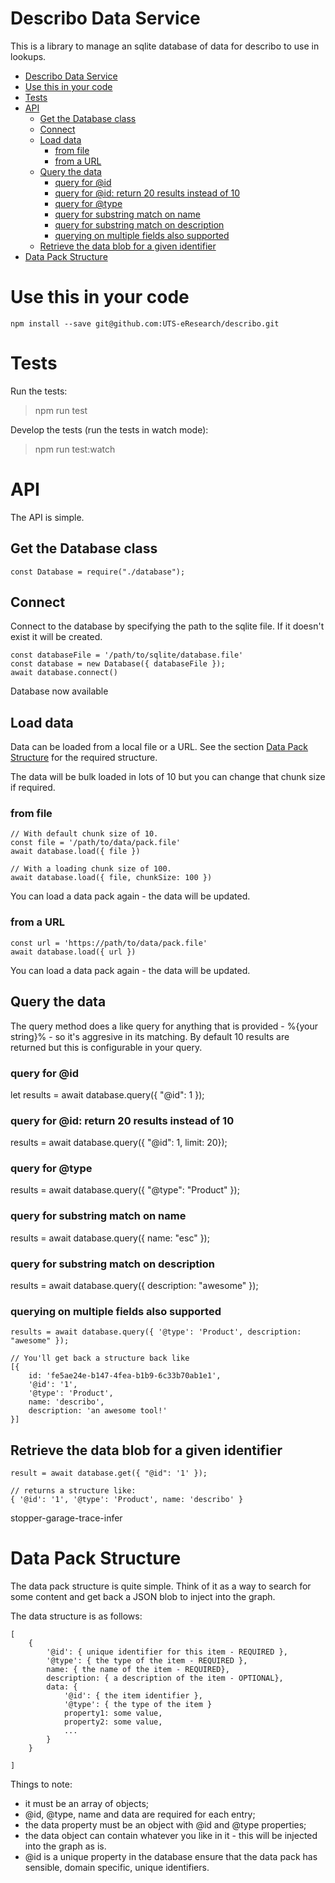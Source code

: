 # Describo Data Service

This is a library to manage an sqlite database of data for describo to use in
lookups.

- [Describo Data Service](#describo-data-service)
- [Use this in your code](#use-this-in-your-code)
- [Tests](#tests)
- [API](#api)
  - [Get the Database class](#get-the-database-class)
  - [Connect](#connect)
  - [Load data](#load-data)
    - [from file](#from-file)
    - [from a URL](#from-a-url)
  - [Query the data](#query-the-data)
    - [query for @id](#query-for-id)
    - [query for @id: return 20 results instead of 10](#query-for-id-return-20-results-instead-of-10)
    - [query for @type](#query-for-type)
    - [query for substring match on name](#query-for-substring-match-on-name)
    - [query for substring match on description](#query-for-substring-match-on-description)
    - [querying on multiple fields also supported](#querying-on-multiple-fields-also-supported)
  - [Retrieve the data blob for a given identifier](#retrieve-the-data-blob-for-a-given-identifier)
- [Data Pack Structure](#data-pack-structure)

# Use this in your code

```
npm install --save git@github.com:UTS-eResearch/describo.git
```

# Tests 

Run the tests:
> npm run test

Develop the tests (run the tests in watch mode):
> npm run test:watch 

# API

The API is simple. 

## Get the Database class
```
const Database = require("./database");
```

## Connect
Connect to the database by specifying the path to the sqlite file.
If it doesn't exist it will be created.

```
const databaseFile = '/path/to/sqlite/database.file'
const database = new Database({ databaseFile });
await database.connect()
```

Database now available

## Load data 

Data can be loaded from a local file or a URL. See the section 
[Data Pack Structure](#data-pack-structure) for the required structure.

The data will be bulk loaded in lots of 10 but you can change that chunk size if required.


### from file

```
// With default chunk size of 10.
const file = '/path/to/data/pack.file'
await database.load({ file })

// With a loading chunk size of 100.
await database.load({ file, chunkSize: 100 })
```

You can load a data pack again - the data will be updated.

### from a URL
```
const url = 'https://path/to/data/pack.file'
await database.load({ url })
```

You can load a data pack again - the data will be updated.

## Query the data

The query method does a like query for anything that is provided - %{your string}% - so it's
aggresive in its matching. By default 10 results are returned but this is configurable in
your query.

### query for @id
let results = await database.query({ "@id": 1 });

### query for @id: return 20 results instead of 10
results = await database.query({ "@id": 1,  limit: 20});

### query for @type
results = await database.query({ "@type": "Product" });

### query for substring match on name
results = await database.query({ name: "esc" });

### query for substring match on description
results = await database.query({ description: "awesome" });

### querying on multiple fields also supported
```
results = await database.query({ '@type': 'Product', description: "awesome" });

// You'll get back a structure back like
[{
    id: 'fe5ae24e-b147-4fea-b1b9-6c33b70ab1e1',
    '@id': '1',
    '@type': 'Product',
    name: 'describo',
    description: 'an awesome tool!'
}]
```

## Retrieve the data blob for a given identifier

```
result = await database.get({ "@id": '1' });

// returns a structure like:
{ '@id': '1', '@type': 'Product', name: 'describo' }
```


stopper-garage-trace-infer


# Data Pack Structure

The data pack structure is quite simple. Think of it as a way to search for some content and get
back a JSON blob to inject into the graph.

The data structure is as follows:

```
[
    {
        '@id': { unique identifier for this item - REQUIRED },
        '@type': { the type of the item - REQUIRED },
        name: { the name of the item - REQUIRED},
        description: { a description of the item - OPTIONAL},
        data: {
            '@id': { the item identifier },
            '@type': { the type of the item }
            property1: some value, 
            property2: some value, 
            ...
        }
    }

]
```

Things to note:
* it must be an array of objects;
* @id, @type, name and data are required for each entry;
* the data property must be an object with @id and @type properties;
* the data object can contain whatever you like in it - this will be injected into the graph as is.
* @id is a unique property in the database ensure that the data pack has sensible, domain specific, unique identifiers.